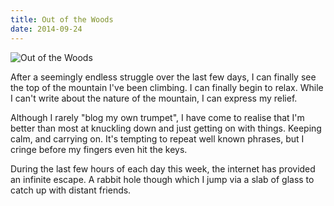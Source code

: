 ```yaml
---
title: Out of the Woods
date: 2014-09-24
---
```


![Out of the Woods](https://source.unsplash.com/LuQ2ex5HY3c/1600x900)

After a seemingly endless struggle over the last few days, I can finally see the top of the mountain I've been climbing. I can finally begin to relax. While I can't write about the nature of the mountain, I can express my relief.

Although I rarely "blog my own trumpet", I have come to realise that I'm better than most at knuckling down and just getting on with things. Keeping calm, and carrying on. It's tempting to repeat well known phrases, but I cringe before my fingers even hit the keys.

During the last few hours of each day this week, the internet has provided an infinite escape. A rabbit hole though which I jump via a slab of glass to catch up with distant friends.